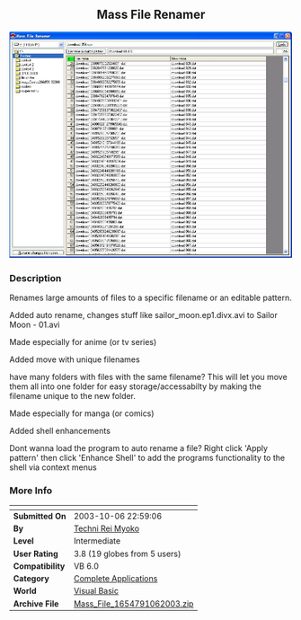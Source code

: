 ﻿<div align="center">

## Mass File Renamer

<img src="PIC20031261521174444.JPG">
</div>

### Description

Renames large amounts of files to a specific filename or an editable pattern.

Added auto rename, changes stuff like sailor_moon.ep1.divx.avi to Sailor Moon - 01.avi

Made especially for anime (or tv series)

Added move with unique filenames

have many folders with files with the same filename? This will let you move them all into one folder for easy storage/accessabilty by making the filename unique to the new folder.

Made especially for manga (or comics)

Added shell enhancements

Dont wanna load the program to auto rename a file? Right click 'Apply pattern' then click 'Enhance Shell' to add the programs functionality to the shell via context menus
 
### More Info
 


<span>             |<span>
---                |---
**Submitted On**   |2003-10-06 22:59:06
**By**             |[Techni Rei Myoko](https://github.com/Planet-Source-Code/PSCIndex/blob/master/ByAuthor/techni-rei-myoko.md)
**Level**          |Intermediate
**User Rating**    |3.8 (19 globes from 5 users)
**Compatibility**  |VB 6\.0
**Category**       |[Complete Applications](https://github.com/Planet-Source-Code/PSCIndex/blob/master/ByCategory/complete-applications__1-27.md)
**World**          |[Visual Basic](https://github.com/Planet-Source-Code/PSCIndex/blob/master/ByWorld/visual-basic.md)
**Archive File**   |[Mass\_File\_1654791062003\.zip](https://github.com/Planet-Source-Code/techni-rei-myoko-mass-file-renamer__1-42721/archive/master.zip)









